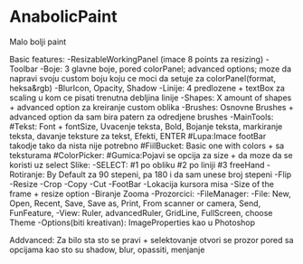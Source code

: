 # AnabolicPaint
Malo bolji paint

Basic features:
-ResizableWorkingPanel (imace 8 points za resizing)
-Toolbar
	-Boje: 3 glavne boje, pored colorPanel; advanced options; moze da napravi svoju custom boju koju ce moci da setuje za colorPanel(format, heksa&rgb)
	-BlurIcon, Opacity, Shadow 
	-Linije: 4 predlozene + textBox za scaling u kom ce pisati trenutna debljina linije
	-Shapes: X amount of shapes + advanced option za kreiranje custom oblika
	-Brushes: Osnovne Brushes + advanced option da sam bira patern za odredjene brushes 
	-MainTools: 
		#Tekst: Font + fontSize, Uvacenje teksta, Bold, Bojanje teksta, markiranje teksta, davanje teksture za tekst, Efekti, ENTER
		#Lupa:Imace footBar takodje tako da nista nije potrebno 
		#FiilBucket: Basic one with colors + sa teksturama
		#ColorPicker:
		#Gumica:Pojavi se opcija za size + da moze da se koristi uz select
	Slike:
		-SELECT:
			#1 po obliku
			#2 po liniji 
			#3 freeHand
		-Rotiranje: By Default za 90 stepeni, pa 180 i da sam unese broj stepeni
		-Flip
		-Resize
		-Crop
		-Copy
		-Cut
-FootBar
		-Lokacija kursora misa
		-Size of the frame + resize option
		-Biranje Zooma
-Prozorcici:
-FileManager:
	-File: New, Open, Recent, Save, Save as, Print, From scanner or camera, Send, FunFeature, 
	-View: Ruler, advancedRuler, GridLine, FullScreen, choose Theme
	-Options(biti kreativan): ImageProperties kao u Photoshop


Addvanced:
Za bilo sta sto se pravi + selektovanje otvori se prozor pored sa opcijama kao sto su shadow, blur, opassiti, menjanje
